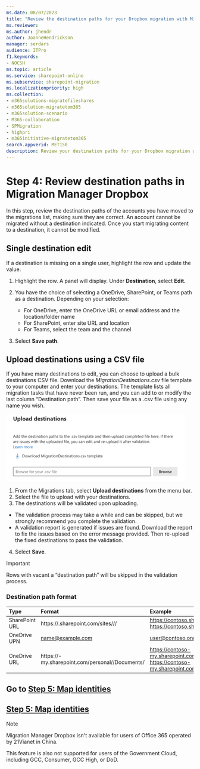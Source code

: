 ```yaml
---
ms.date: 08/07/2023
title: "Review the destination paths for your Dropbox migration with Migration Manager"
ms.reviewer: 
ms.author: jhendr
author: JoanneHendrickson
manager: serdars
audience: ITPro
f1.keywords:
- NOCSH
ms.topic: article
ms.service: sharepoint-online
ms.subservice: sharepoint-migration
ms.localizationpriority: high
ms.collection: 
- m365solutions-migratefileshares
- m365solution-migratetom365
- m365solution-scenario
- M365-collaboration
- SPMigration
- highpri
- m365initiative-migratetom365
search.appverid: MET150
description: Review your destination paths for your Dropbox migration while using Migration Manager.
---
```

# Step 4: Review destination paths in Migration Manager Dropbox

In this step, review the destination paths of the accounts you have moved to the migrations list, making sure they are correct. An account cannot be migrated without a destination indicated. Once you start migrating content to a destination, it cannot be modified.

## Single destination edit

If a destination is missing on a single user, highlight the row and update the value.

1. Highlight the row. A panel will display. Under **Destination**, select **Edit.**
2. You have the choice of selecting a OneDrive, SharePoint, or Teams path as a destination. Depending on your selection:

    - For OneDrive, enter the OneDrive URL or email address and the location/folder name
    - For SharePoint, enter site URL and location
    - For Teams, select the team and the channel

3. Select **Save path**.



## Upload destinations using a CSV file

If you have many destinations to edit, you can choose to upload a bulk destinations CSV file.  Download the *MigrationDestinations.csv* file template to your computer and enter your destinations. The template lists all migration tasks that have never been run, and you can add to or modify the last column “Destination path”. Then save your file as a .csv file using any name you wish. 


![upload destinations for Google accounts bulk](media/mm-google-bulk-upload-destination-panel.png)

1. From the Migrations tab, select **Upload destinations** from the menu bar.
2. Select the file to upload with your destinations.
3. The destinations will be validated upon uploading. </br>
- The validation process may take a while and can be skipped, but we strongly recommend you complete the validation.
- A validation report is generated if issues are found. Download the report to fix the issues based on the error message provided. Then re-upload the fixed destinations to pass the validation.

4. Select **Save**.  

>[!Important]
>Rows with vacant a “destination path” will be skipped in the validation process.  


### Destination path format

|Type|Format|Example|
|:-----|:-----|:-----|
|SharePoint URL|https://<tenant>.sharepoint.com/sites/<site name>/<library name>/<optional folder name>|https://contoso.sharepoint.com/sites/sitecollection/Shared Documents </br>https://contoso.sharepoint.com/sites/sitecollection/Shared Documents/SubFolder|
|OneDrive UPN|name@example.com|user@contoso.onmicrosoft.com|
|OneDrive URL|https://<tenant name>-my.sharepoint.com/personal/<user principal name>/Documents/<optional folder name>|https://contoso-my.sharepoint.com/personal/user_contoso_onmicrosoft_com/Documents </br>https://contoso-my.sharepoint.com/personal/user_contoso_onmicrosoft_com/Documents/SubFolder |



## Go to [**Step 5: Map identities**](mm-google-step5-map-identities.md)


## [**Step 5: Map identities**](mm-dropbox-step5-map-identities.md)


>[!NOTE]
>Migration Manager Dropbox isn't available for users of Office 365 operated by 21Vianet in China.
>
> This feature is also not supported for users of the Government Cloud, including GCC, Consumer, GCC High, or DoD.

